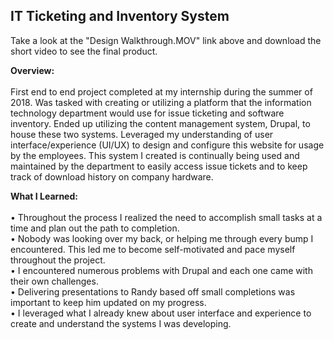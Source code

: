 ## IT Ticketing and Inventory System

Take a look at the "Design Walkthrough.MOV" link above and download the short video to see the final product.

**Overview:**
<br>
<br>
First end to end project completed at my internship during the summer of 2018.  Was tasked with creating or utilizing a platform that the information technology department would use for issue ticketing and software inventory.  Ended up utilizing the content management system, Drupal, to house these two systems.  Leveraged my understanding of user interface/experience (UI/UX) to design and configure this website for usage by the employees.  This system I created is continually being used and maintained by the department to easily access issue tickets and to keep track of download history on company hardware.

**What I Learned:**
<br>
<br>
•	Throughout the process I realized the need to accomplish small tasks at a time and plan out the path to completion.  
•	Nobody was looking over my back, or helping me through every bump I encountered.  This led me to become self-motivated and pace   myself throughout the project.
<br>
•	I encountered numerous problems with Drupal and each one came with their own challenges.
<br>
•	Delivering presentations to Randy based off small completions was important to keep him updated on my progress.
<br>
•	I leveraged what I already knew about user interface and experience to create and understand the systems I was developing.
<br>
